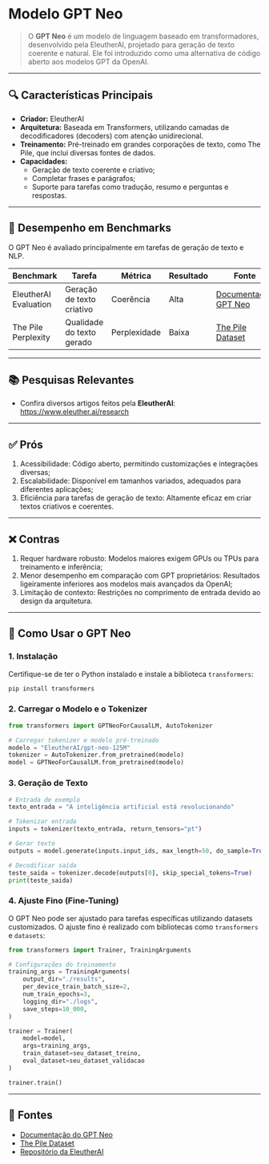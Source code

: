 # Modelo GPT Neo

> O **GPT Neo** é um modelo de linguagem baseado em transformadores, desenvolvido pela EleutherAI, projetado para geração de texto coerente e natural.
> Ele foi introduzido como uma alternativa de código aberto aos modelos GPT da OpenAI.

---
## 🔍 Características Principais

- **Criador:** EleutherAI
- **Arquitetura:** Baseada em Transformers, utilizando camadas de decodificadores (decoders) com atenção unidirecional.
- **Treinamento:** Pré-treinado em grandes corporações de texto, como The Pile, que inclui diversas fontes de dados.
- **Capacidades:**
  - Geração de texto coerente e criativo;
  - Completar frases e parágrafos;
  - Suporte para tarefas como tradução, resumo e perguntas e respostas.

---
## 🧪 Desempenho em Benchmarks

O GPT Neo é avaliado principalmente em tarefas de geração de texto e NLP.

| **Benchmark**         | **Tarefa**                    | **Métrica**       | **Resultado** | **Fonte**                                        |
|------------------------|-------------------------------|-------------------|---------------|------------------------------------------------|
| EleutherAI Evaluation | Geração de texto criativo     | Coerência         | Alta          | [Documentação GPT Neo](https://huggingface.co/docs/transformers/en/model_doc/gpt_neo) |
| The Pile Perplexity   | Qualidade do texto gerado     | Perplexidade      | Baixa         | [The Pile Dataset](https://arxiv.org/abs/2101.00027)            |

---
## 📚 Pesquisas Relevantes

- Confira diversos artigos feitos pela **EleutherAI**: https://www.eleuther.ai/research

---
## ✅ Prós
1. Acessibilidade: Código aberto, permitindo customizações e integrações diversas;
2. Escalabilidade: Disponível em tamanhos variados, adequados para diferentes aplicações;
3. Eficiência para tarefas de geração de texto: Altamente eficaz em criar textos criativos e coerentes.

---
## ❌ Contras
1. Requer hardware robusto: Modelos maiores exigem GPUs ou TPUs para treinamento e inferência;
2. Menor desempenho em comparação com GPT proprietários: Resultados ligeiramente inferiores aos modelos mais avançados da OpenAI;
3. Limitação de contexto: Restrições no comprimento de entrada devido ao design da arquitetura.

---
## 🚀 Como Usar o GPT Neo

### 1. **Instalação**
Certifique-se de ter o Python instalado e instale a biblioteca `transformers`:
```bash
pip install transformers
```

### 2. **Carregar o Modelo e o Tokenizer**
```python
from transformers import GPTNeoForCausalLM, AutoTokenizer

# Carregar tokenizer e modelo pré-treinado
modelo = "EleutherAI/gpt-neo-125M"
tokenizer = AutoTokenizer.from_pretrained(modelo)
model = GPTNeoForCausalLM.from_pretrained(modelo)
```

### 3. **Geração de Texto**
```python
# Entrada de exemplo
texto_entrada = "A inteligência artificial está revolucionando"

# Tokenizar entrada
inputs = tokenizer(texto_entrada, return_tensors="pt")

# Gerar texto
outputs = model.generate(inputs.input_ids, max_length=50, do_sample=True)

# Decodificar saída
teste_saida = tokenizer.decode(outputs[0], skip_special_tokens=True)
print(teste_saida)
```

### 4. **Ajuste Fino (Fine-Tuning)**
O GPT Neo pode ser ajustado para tarefas específicas utilizando datasets customizados. O ajuste fino é realizado com bibliotecas como `transformers` e `datasets`:
```python
from transformers import Trainer, TrainingArguments

# Configurações do treinamento
training_args = TrainingArguments(
    output_dir="./results",
    per_device_train_batch_size=2,
    num_train_epochs=3,
    logging_dir="./logs",
    save_steps=10_000,
)

trainer = Trainer(
    model=model,
    args=training_args,
    train_dataset=seu_dataset_treino,
    eval_dataset=seu_dataset_validacao
)

trainer.train()
```

---
## 📜 Fontes

- [Documentação do GPT Neo](https://huggingface.co/docs/transformers/en/model_doc/gpt_neo)
- [The Pile Dataset](https://arxiv.org/abs/2101.00027)
- [Repositório da EleutherAI](https://github.com/EleutherAI)


